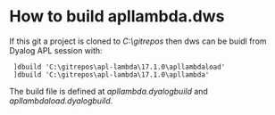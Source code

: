 # How to build apllambda.dws

If this git a project is cloned to *C:\gitrepos* then dws can be buidl from Dyalog APL session with: 
```apl
 ]dbuild 'C:\gitrepos\apl-lambda\17.1.0\apllambdaload'
 ]dbuild 'C:\gitrepos\apl-lambda\17.1.0\apllambda'
```
The build file is defined at *apllambda.dyalogbuild* and *apllambdaload.dyalogbuild*.